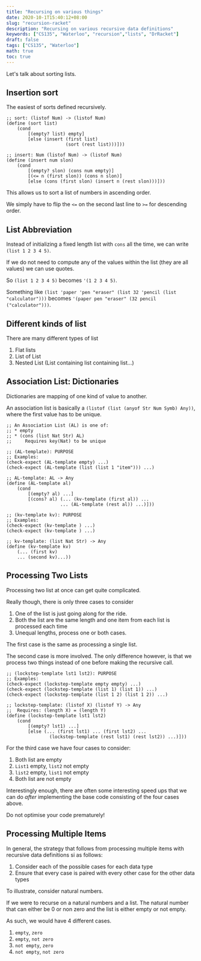 ```yaml
---
title: "Recursing on various things"
date: 2020-10-1T15:40:12+08:00
slug: "recursion-racket"
description: "Recursing on various recursive data definitions"
keywords: ["CS135", "Waterloo", "recursion","lists", "DrRacket"]
draft: false
tags: ["CS135", "Waterloo"]
math: true
toc: true
---
```


Let's talk about sorting lists.

## Insertion sort

The easiest of sorts defined recursively.

```racket
;; sort: (listof Num) -> (listof Num)
(define (sort list)
    (cond
        [(empty? list) empty]
        [else (insert (first list)
                      (sort (rest list)))]))

;; insert: Num (listof Num) -> (listof Num)
(define (insert num slon)
    (cond
        [(empty? slon) (cons num empty)]
        [(<= n (first slon)) (cons n slon)]
        [else (cons (first slon) (insert n (rest slon)))]))
```

This allows us to sort a list of numbers in ascending order.

We simply have to flip the `<=` on the second last line to `>=` for descending order.

## List Abbreviation

Instead of initializing a fixed length list with `cons` all the time, we can write `(list 1 2 3 4 5)`.

If we do not need to compute any of the values within the list (they are all values) we can use quotes.

So `(list 1 2 3 4 5)` becomes `'(1 2 3 4 5)`.

Something like `(list 'paper 'pen "eraser" (list 32 'pencil (list "calculator")))` becomes `'(paper pen "eraser" (32 pencil ("calculator")))`.

## Different kinds of list

There are many different types of list

1. Flat lists
2. List of List
3. Nested List (List containing list containing list...)

## Association List: Dictionaries

Dictionaries are mapping of one kind of value to another.

An association list is basically a `(listof (list (anyof Str Num Symb) Any))`, where the first value has to be unique.

```racket
;; An Association List (AL) is one of:
;; * empty
;; * (cons (list Nat Str) AL)
;;     Requires key(Nat) to be unique

;; (AL-template): PURPOSE
;; Examples:
(check-expect (AL-template empty) ...)
(check-expect (AL-template (list (list 1 "item"))) ...)

;; AL-template: AL -> Any
(define (AL-template al)
    (cond
        [(empty? al) ...]
        [(cons? al) (... (kv-template (first al)) ...
                    ... (AL-template (rest al)) ...)]))

;; (kv-template kv): PURPOSE
;; Examples:
(check-expect (kv-template ) ...)
(check-expect (kv-template ) ...)

;; kv-template: (list Nat Str) -> Any
(define (kv-template kv)
    (... (first kv)
    ... (second kv)...))
```

## Processing Two Lists

Processing two list at once can get quite complicated.

Really though, there is only three cases to consider

1. One of the list is just going along for the ride.
2. Both the list are the same length and one item from each list is processed each time
3. Unequal lengths, process one or both cases.

The first case is the same as processing a single list.

The second case is more involved. The only difference however, is that we process two things instead of one before making the recursive call.

```racket
;; (lockstep-template lst1 lst2): PURPOSE
;; Examples:
(check-expect (lockstep-template empty empty) ...)
(check-expect (lockstep-template (list 1) (list 1)) ...)
(check-expect (lockstep-template (list 1 2) (list 1 2)) ...)

;; lockstep-template: (listof X) (listof Y) -> Any
;;  Requires: (length X) = (length Y)
(define (lockstep-template lst1 lst2)
    (cond
        [(empty? lst1) ...]
        [else (... (first lst1) ... (first lst2) ...
                (lockstep-template (rest lst1) (rest lst2)) ...)]))

```

For the third case we have four cases to consider:

1. Both list are empty
2. `List1` empty, `list2` not empty
3. `list2` empty, `list1` not empty
4. Both list are not empty

Interestingly enough, there are often some interesting speed ups that we can do _after_ implementing the base code consisting of the four cases above.

Do not optimise your code prematurely!

## Processing Multiple Items

In general, the strategy that follows from processing multiple items with recursive data definitions si as follows:

1. Consider each of the possible cases for each data type
2. Ensure that every case is paired with every other case for the other data types

To illustrate, consider natural numbers.

If we were to recurse on a natural numbers and a list. The natural number that can either be 0 or non zero and the list is either empty or not empty.

As such, we would have 4 different cases.

1. `empty`, `zero`
2. `empty`, `not zero`
3. `not empty`, `zero`
4. `not empty`, `not zero`
